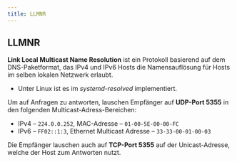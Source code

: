 ```yaml
---
title: LLMNR
---
```


LLMNR
---------

**Link Local Multicast Name Resolution** ist ein Protokoll basierend auf dem DNS-Paketformat, das IPv4 und IPv6 Hosts die Namensauflösung für Hosts im selben lokalen Netzwerk erlaubt.

* Unter Linux ist es im *systemd-resolved* implementiert.

Um auf Anfragen zu antworten, lauschen Empfänger auf **UDP-Port 5355** in den folgenden Multicast-Adress-Bereichen:

* IPv4 – `224.0.0.252`, MAC-Adresse – `01-00-5E-00-00-FC`
* IPv6 – `FF02::1:3`, Ethernet Multicast Adresse – `33-33-00-01-00-03`

Die Empfänger lauschen auch auf **TCP-Port 5355** auf der Unicast-Adresse, welche der Host zum Antworten nutzt. 